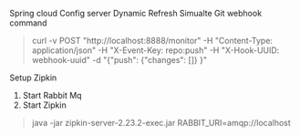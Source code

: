 Spring cloud Config server
Dynamic Refresh
  Simualte Git webhook command

  >curl -v  POST "http://localhost:8888/monitor" -H "Content-Type: application/json" -H "X-Event-Key: repo:push" -H "X-Hook-UUID: webhook-uuid" -d "{\"push\": {\"changes\": []} }"


Setup Zipkin
1. Start Rabbit Mq
2. Start Zipkin
>java -jar zipkin-server-2.23.2-exec.jar RABBIT_URI=amqp://localhost
